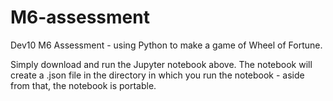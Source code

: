 # M6-assessment
Dev10 M6 Assessment - using Python to make a game of Wheel of Fortune.

Simply download and run the Jupyter notebook above. The notebook will create a .json file in the directory in which you run the notebook - aside from that, the notebook is portable. 
